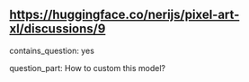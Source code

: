 ## https://huggingface.co/nerijs/pixel-art-xl/discussions/9

contains_question: yes

question_part: How to custom this model?